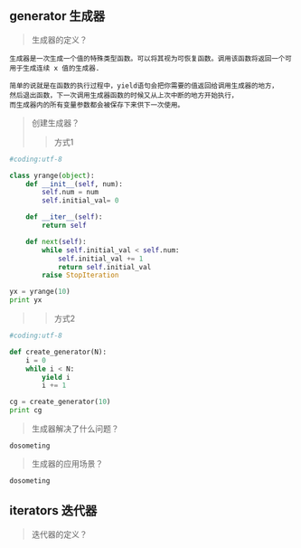 ## generator 生成器
> 生成器的定义？

```
生成器是一次生成一个值的特殊类型函数。可以将其视为可恢复函数。调用该函数将返回一个可用于生成连续 x 值的生成器.

简单的说就是在函数的执行过程中，yield语句会把你需要的值返回给调用生成器的地方，
然后退出函数，下一次调用生成器函数的时候又从上次中断的地方开始执行，
而生成器内的所有变量参数都会被保存下来供下一次使用。
```
> 创建生成器？  
>> 方式1  
```python
#coding:utf-8

class yrange(object):
    def __init__(self, num):
        self.num = num
        self.initial_val= 0

    def __iter__(self):
        return self

    def next(self):
        while self.initial_val < self.num:
            self.initial_val += 1
            return self.initial_val
        raise StopIteration

yx = yrange(10)
print yx

```
>> 方式2   
```python
#coding:utf-8

def create_generator(N):
    i = 0
    while i < N:
        yield i
        i += 1

cg = create_generator(10) 
print cg

```

> 生成器解决了什么问题？

```
dosometing
```
> 生成器的应用场景？


```
dosometing
```
## iterators 迭代器
> 迭代器的定义？
